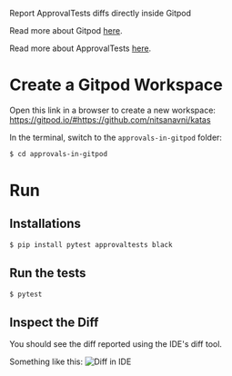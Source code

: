 Report ApprovalTests diffs directly inside Gitpod

Read more about Gitpod [here](https://www.gitpod.io/docs/getting-started).

Read more about ApprovalTests [here](https://github.com/approvals/ApprovalTests.Python).

# Create a Gitpod Workspace
Open this link in a browser to create a new workspace:
https://gitpod.io/#https://github.com/nitsanavni/katas

In the terminal, switch to the `approvals-in-gitpod` folder:
```sh
$ cd approvals-in-gitpod
```

# Run
## Installations
```sh
$ pip install pytest approvaltests black
```

## Run the tests
```sh
$ pytest
```

## Inspect the Diff

You should see the diff reported using the IDE's diff tool.

Something like this:
![Diff in IDE](https://github.com/nitsanani/katas/blob/main/diff.png?raw=true)
